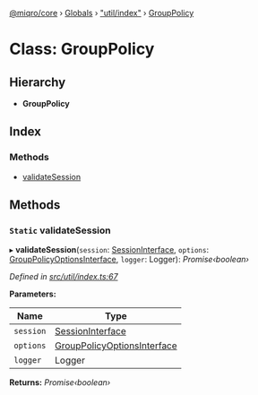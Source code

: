 [@miqro/core](../README.md) › [Globals](../globals.md) › ["util/index"](../modules/_util_index_.md) › [GroupPolicy](_util_index_.grouppolicy.md)

# Class: GroupPolicy

## Hierarchy

* **GroupPolicy**

## Index

### Methods

* [validateSession](_util_index_.grouppolicy.md#static-validatesession)

## Methods

### `Static` validateSession

▸ **validateSession**(`session`: [SessionInterface](../interfaces/_service_common_index_.sessioninterface.md), `options`: [GroupPolicyOptionsInterface](../interfaces/_util_index_.grouppolicyoptionsinterface.md), `logger`: Logger): *Promise‹boolean›*

*Defined in [src/util/index.ts:67](https://github.com/claukers/miqro-core/blob/45c7f28/src/util/index.ts#L67)*

**Parameters:**

Name | Type |
------ | ------ |
`session` | [SessionInterface](../interfaces/_service_common_index_.sessioninterface.md) |
`options` | [GroupPolicyOptionsInterface](../interfaces/_util_index_.grouppolicyoptionsinterface.md) |
`logger` | Logger |

**Returns:** *Promise‹boolean›*
